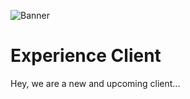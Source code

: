 ![Banner](https://cdn.discordapp.com/attachments/948341972245049385/1115797525027364904/Pink_Minimalist_World_Breastfeeding_Week_Banner.png)

# Experience Client

Hey, we are a new and upcoming client...

